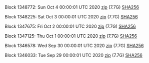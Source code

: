 Block 1348772: Sun Oct  4 00:00:01 UTC 2020 [zip](https://dash-bootstrap.ams3.digitaloceanspaces.com/mainnet/2020-10-04/bootstrap.dat.zip) (7.7G) [SHA256](https://dash-bootstrap.ams3.digitaloceanspaces.com/mainnet/2020-10-04/sha256.txt)

Block 1348225: Sat Oct  3 00:00:01 UTC 2020 [zip](https://dash-bootstrap.ams3.digitaloceanspaces.com/mainnet/2020-10-03/bootstrap.dat.zip) (7.7G) [SHA256](https://dash-bootstrap.ams3.digitaloceanspaces.com/mainnet/2020-10-03/sha256.txt)

Block 1347675: Fri Oct  2 00:00:01 UTC 2020 [zip](https://dash-bootstrap.ams3.digitaloceanspaces.com/mainnet/2020-10-02/bootstrap.dat.zip) (7.7G) [SHA256](https://dash-bootstrap.ams3.digitaloceanspaces.com/mainnet/2020-10-02/sha256.txt)

Block 1347125: Thu Oct  1 00:00:01 UTC 2020 [zip](https://dash-bootstrap.ams3.digitaloceanspaces.com/mainnet/2020-10-01/bootstrap.dat.zip) (7.7G) [SHA256](https://dash-bootstrap.ams3.digitaloceanspaces.com/mainnet/2020-10-01/sha256.txt)

Block 1346578: Wed Sep 30 00:00:01 UTC 2020 [zip](https://dash-bootstrap.ams3.digitaloceanspaces.com/mainnet/2020-09-30/bootstrap.dat.zip) (7.7G) [SHA256](https://dash-bootstrap.ams3.digitaloceanspaces.com/mainnet/2020-09-30/sha256.txt)

Block 1346033: Tue Sep 29 00:00:01 UTC 2020 [zip](https://dash-bootstrap.ams3.digitaloceanspaces.com/mainnet/2020-09-29/bootstrap.dat.zip) (7.7G) [SHA256](https://dash-bootstrap.ams3.digitaloceanspaces.com/mainnet/2020-09-29/sha256.txt)
